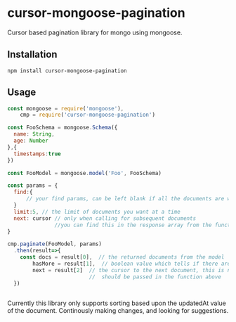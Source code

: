 # cursor-mongoose-pagination
Cursor based pagination library for mongo using mongoose.


## Installation

`npm install cursor-mongoose-pagination`

## Usage
```js
const mongoose = require('mongoose'),
    cmp = require('cursor-mongoose-pagination')

const FooSchema = mongoose.Schema({
  name: String,
  age: Number
},{
  timestamps:true
})

const FooModel = mongoose.model('Foo', FooSchema)

const params = {
  find:{
      // your find params, can be left blank if all the documents are wanted
  }
  limit:5, // the limit of documents you want at a time
  next: cursor // only when calling for subsequent documents
               //you can find this in the response array from the function
}

cmp.paginate(FooModel, params)
  .then(result=>{
    const docs = result[0],  // the returned documents from the model
        hasMore = result[1],  // boolean value which tells if there are more documents left
        next = result[2]  // the cursor to the next document, this is null if hasMore is false
                          //  should be passed in the function above
  })
  
 ```

Currently this library only supports sorting based upon the updatedAt value of the document. 
Continously making changes, and looking for suggestions.


